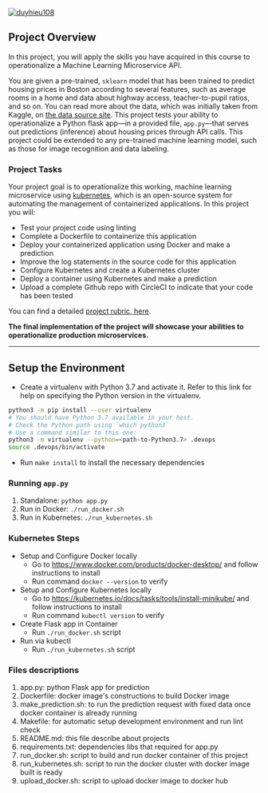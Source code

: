 [![duyhieu108](https://circleci.com/gh/circleci/circleci-docs.svg?style=svg)](https://app.circleci.com/pipelines/github/duyhieu108/DevOps_Microservices)

## Project Overview

In this project, you will apply the skills you have acquired in this course to operationalize a Machine Learning Microservice API. 

You are given a pre-trained, `sklearn` model that has been trained to predict housing prices in Boston according to several features, such as average rooms in a home and data about highway access, teacher-to-pupil ratios, and so on. You can read more about the data, which was initially taken from Kaggle, on [the data source site](https://www.kaggle.com/c/boston-housing). This project tests your ability to operationalize a Python flask app—in a provided file, `app.py`—that serves out predictions (inference) about housing prices through API calls. This project could be extended to any pre-trained machine learning model, such as those for image recognition and data labeling.

### Project Tasks

Your project goal is to operationalize this working, machine learning microservice using [kubernetes](https://kubernetes.io/), which is an open-source system for automating the management of containerized applications. In this project you will:
* Test your project code using linting
* Complete a Dockerfile to containerize this application
* Deploy your containerized application using Docker and make a prediction
* Improve the log statements in the source code for this application
* Configure Kubernetes and create a Kubernetes cluster
* Deploy a container using Kubernetes and make a prediction
* Upload a complete Github repo with CircleCI to indicate that your code has been tested

You can find a detailed [project rubric, here](https://review.udacity.com/#!/rubrics/2576/view).

**The final implementation of the project will showcase your abilities to operationalize production microservices.**

---

## Setup the Environment

* Create a virtualenv with Python 3.7 and activate it. Refer to this link for help on specifying the Python version in the virtualenv. 
```bash
python3 -m pip install --user virtualenv
# You should have Python 3.7 available in your host. 
# Check the Python path using `which python3`
# Use a command similar to this one:
python3 -m virtualenv --python=<path-to-Python3.7> .devops
source .devops/bin/activate
```
* Run `make install` to install the necessary dependencies

### Running `app.py`

1. Standalone:  `python app.py`
2. Run in Docker:  `./run_docker.sh`
3. Run in Kubernetes:  `./run_kubernetes.sh`

### Kubernetes Steps

* Setup and Configure Docker locally
	- Go to https://www.docker.com/products/docker-desktop/ and follow instructions to install
	- Run command `docker --version` to verify
* Setup and Configure Kubernetes locally
	- Go to https://kubernetes.io/docs/tasks/tools/install-minikube/  and follow instructions to install
	- Run command `kubectl version` to verify
* Create Flask app in Container
	- Run `./run_docker.sh` script
* Run via kubectl
	- Run `./run_kubernetes.sh` script

### Files descriptions

1. app.py: python Flask app for prediction
2. Dockerfile: docker image's constructions to build Docker image
3. make_prediction.sh: to run the prediction request with fixed data once docker container is already running
4. Makefile: for automatic setup development environment and run lint check
5. README.md: this file describe about projects
6. requirements.txt: dependencies libs that required for app.py
7. run_docker.sh: script to build and run docker container of this project
8. run_kubernetes.sh: script to run the docker cluster with docker image built is ready
9. upload_docker.sh: script to upload docker image to docker hub
